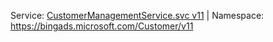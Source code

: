 Service: [CustomerManagementService.svc v11](https://clientcenter.api.bingads.microsoft.com/Api/CustomerManagement/v11/CustomerManagementService.svc) | Namespace: https://bingads.microsoft.com/Customer/v11